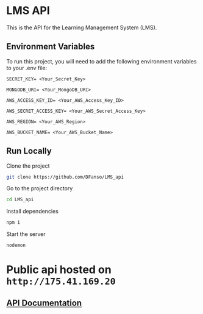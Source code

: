 # LMS API

This is the API for the Learning Management System (LMS).

## Environment Variables

To run this project, you will need to add the following environment variables to your .env file:

`SECRET_KEY= <Your_Secret_Key>`

`MONGODB_URI= <Your_MongoDB_URI>`

`AWS_ACCESS_KEY_ID= <Your_AWS_Access_Key_ID>`

`AWS_SECRET_ACCESS_KEY= <Your_AWS_Secret_Access_Key>`

`AWS_REGION= <Your_AWS_Region>`

`AWS_BUCKET_NAME= <Your_AWS_Bucket_Name>`

## Run Locally

Clone the project

```bash
git clone https://github.com/DFanso/LMS_api
```
Go to the project directory

```bash
cd LMS_api 
```
Install dependencies

```bash
npm i
```
Start the server

```bash
nodemon
```
# Public api hosted on ```http://175.41.169.20```
## [API Documentation](https://github.com/DFanso/LMS_api/blob/main/API_Documentation.md)





